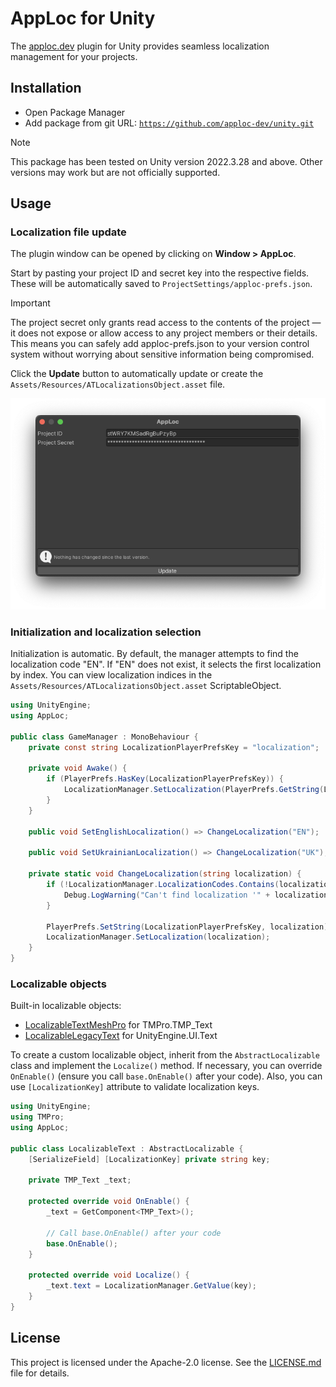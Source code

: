 # AppLoc for Unity

The [apploc.dev](https://apploc.dev) plugin for Unity provides seamless localization management for your projects.

## Installation

-   Open Package Manager
-   Add package from git URL:
    <code>https://github.com/apploc-dev/unity.git</code>
    
> [!NOTE]
> This package has been tested on Unity version 2022.3.28 and above. Other versions may work but are not officially supported.

## Usage

### Localization file update

The plugin window can be opened by clicking on **Window > AppLoc**.

Start by pasting your project ID and secret key into the respective fields. These will be automatically saved to <code>ProjectSettings/apploc-prefs.json</code>.

> [!IMPORTANT]
> The project secret only grants read access to the contents of the project — it does not expose or allow access to any project members or their details. This means you can safely add apploc-prefs.json to your version control system without worrying about sensitive information being compromised.

Click the **Update** button to automatically update or create the <code>Assets/Resources/ATLocalizationsObject.asset</code> file.

<div align="center">
    <img src="Images/Window.png" alt="AppLoc Plugin Window">
</div>

### Initialization and localization selection

Initialization is automatic. By default, the manager attempts to find the localization code "EN". If "EN" does not exist, it selects the first localization by index. You can view localization indices in the <code>Assets/Resources/ATLocalizationsObject.asset</code> ScriptableObject.

```csharp
using UnityEngine;
using AppLoc;

public class GameManager : MonoBehaviour {
    private const string LocalizationPlayerPrefsKey = "localization";

    private void Awake() {
        if (PlayerPrefs.HasKey(LocalizationPlayerPrefsKey)) {
            LocalizationManager.SetLocalization(PlayerPrefs.GetString(LocalizationPlayerPrefsKey));
        }
    }

    public void SetEnglishLocalization() => ChangeLocalization("EN");

    public void SetUkrainianLocalization() => ChangeLocalization("UK");

    private static void ChangeLocalization(string localization) {
        if (!LocalizationManager.LocalizationCodes.Contains(localization)) {
            Debug.LogWarning("Can't find localization '" + localization + "'");
        }

        PlayerPrefs.SetString(LocalizationPlayerPrefsKey, localization);
        LocalizationManager.SetLocalization(localization);
    }
}
```

### Localizable objects

Built-in localizable objects:

-   [LocalizableTextMeshPro](./Scripts/Localizables/LocalizableTextMeshPro.cs) for TMPro.TMP_Text
-   [LocalizableLegacyText](./Scripts/Localizables/LocalizableLegacyText.cs) for UnityEngine.UI.Text

To create a custom localizable object, inherit from the <code>AbstractLocalizable</code> class and implement the <code>Localize()</code> method. If necessary, you can override <code>OnEnable()</code> (ensure you call <code>base.OnEnable()</code> after your code).
Also, you can use <code>[LocalizationKey]</code> attribute to validate localization keys.

```csharp
using UnityEngine;
using TMPro;
using AppLoc;

public class LocalizableText : AbstractLocalizable {
    [SerializeField] [LocalizationKey] private string key;

    private TMP_Text _text;

    protected override void OnEnable() {
        _text = GetComponent<TMP_Text>();

        // Call base.OnEnable() after your code
        base.OnEnable();
    }

    protected override void Localize() {
        _text.text = LocalizationManager.GetValue(key);
    }
}
```

## License

This project is licensed under the Apache-2.0 license. See the [LICENSE.md](LICENSE.md) file for details.
